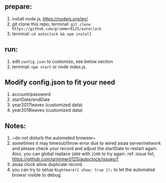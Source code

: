 ## prepare:
1. install node.js, https://nodejs.org/en/
2. git clone this repo, terminal: `git clone https://github.com/grimmer0125/autoclock`
3. terminal: `cd autoclock && npm install`

## run:
1. edit `config.json` to customize, see below section
2. terminal: `npm start` or node index.js.

## Modify config.json to fit your need

1. account/password
2. startDate/endDate
4. year2017leaves (customized data)
3. year2018leaves (customized data)

## Notes:
1. ~do not disturb the automated browser~
2. sometimes it may timeout/throw error due to wired asiaa server/network and please check your record and adjust the startDate to restart again. Also, you can global replace `1800` with `2200` to try again. ref: issue list, https://github.com/grimmer0125/autoclock/issues/1
3. asiaa clock allow duplicate record.
4. you can try to setup `Nightmare({ show: true });` to let the automated browsr visible to debug.
